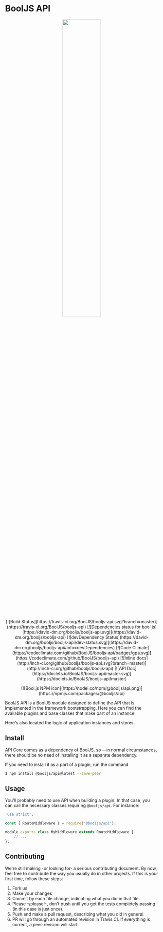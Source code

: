 # BoolJS API

<p align="center"><img src="https://cdn.rawgit.com/BoolJS/booljs/master/logo.svg" width="50%"></p>

<p align="center">
    [![Build Status](https://travis-ci.org/BoolJS/booljs-api.svg?branch=master)](https://travis-ci.org/BoolJS/booljs-api) [![Dependencies status for bool.js](https://david-dm.org/booljs/booljs-api.svg)](https://david-dm.org/booljs/booljs-api) [![devDependency Status](https://david-dm.org/booljs/booljs-api/dev-status.svg)](https://david-dm.org/booljs/booljs-api#info=devDependencies) [![Code Climate](https://codeclimate.com/github/BoolJS/booljs-api/badges/gpa.svg)](https://codeclimate.com/github/BoolJS/booljs-api) [![Inline docs](http://inch-ci.org/github/booljs/booljs-api.svg?branch=master)](http://inch-ci.org/github/booljs/booljs-api) [![API Doc](https://doclets.io/BoolJS/booljs-api/master.svg)](https://doclets.io/BoolJS/booljs-api/master)
</p>

<p align="center">
    [![Bool.js NPM icon](https://nodei.co/npm/@booljs/api.png)](https://npmjs.com/packages/@booljs/api)
</p>

BoolJS API is a BoolJS module designed to define the API that is implemented in the framework bootstrapping. Here you can find the available plugins and base classes that make part of an instance.

Here's also located the logic of application instances and stores.

## Install

API Core comes as a dependency of BoolJS, so —in normal circumstances, there should be no need of installing it as a separate dependency.

If you need to install it as a part of a plugin, run the command

```bash
$ npm install @booljs/api@latest --save-peer
```

## Usage

You'll probably need to use API when building a plugin. In that case, you can call the necessary classes requiring `@booljs/api`. For instance:

```javascript
'use strict';

const { RouteMiddleware } = require('@booljs/api');

module.exports class MyMiddleware extends RouteMiddleware {
    // ...
};
```

## Contributing
We're still making -or looking for- a serious contributing document. By now, feel free to contribute the way you usually do in other projects. If this is your first time, follow these steps:

1. Fork us
2. Make your changes
3. Commit by each file change, indicating what you did in that file.
4. Please –¡please!-, don't push until you get the tests completely passing (in this case is just once).
5. Push and make a pull request, describing what you did in general.
6. PR will go through an automated revision in Travis CI. If everything is correct, a peer-revision will start.

